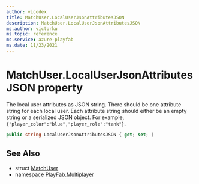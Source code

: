 ```yaml
---
author: vicodex
title: MatchUser.LocalUserJsonAttributesJSON
description: MatchUser.LocalUserJsonAttributesJSON
ms.author: victorku
ms.topic: reference
ms.service: azure-playfab
ms.date: 11/23/2021
---
```


# MatchUser.LocalUserJsonAttributesJSON property

The local user attributes as JSON string. There should be one attribute string for each local user. Each attribute string should either be an empty string or a serialized JSON object. For example, `{"player_color":"blue","player_role":"tank"}`.

```csharp
public string LocalUserJsonAttributesJSON { get; set; }
```

## See Also

* struct [MatchUser](../MatchUser.md)
* namespace [PlayFab.Multiplayer](../../PlayFabMultiplayerSDK.md)

